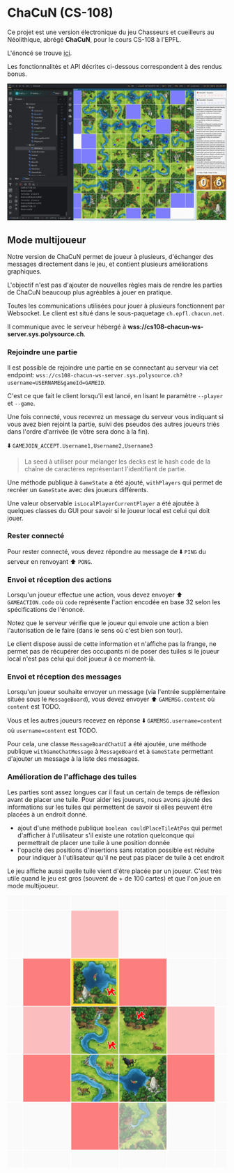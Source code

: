 # ChaCuN (CS-108)

Ce projet est une version électronique du jeu Chasseurs et cueilleurs au Néolithique, abrégé **ChaCuN**, pour le cours CS-108 à l'EPFL.

L'énoncé se trouve [ici](https://cs108.epfl.ch/archive/24/p/00_introduction.html).

Les fonctionnalités et API décrites ci-dessous correspondent à des rendus bonus.

![demo](./demo.jpg)

## Mode multijoueur

Notre version de ChaCuN permet de joueur à plusieurs, d'échanger des messages directement dans le jeu, et contient plusieurs améliorations graphiques.

L'objectif n'est pas d'ajouter de nouvelles règles mais de rendre les parties de ChaCuN beaucoup plus agréables à jouer en pratique.

Toutes les communications utilisées pour jouer à plusieurs fonctionnent par Websocket. Le client est situé dans le sous-paquetage `ch.epfl.chacun.net`.

Il communique avec le serveur hébergé à **wss://cs108-chacun-ws-server.sys.polysource.ch**.

### Rejoindre une partie

Il est possible de rejoindre une partie en se connectant au serveur via cet endpoint:
`wss://cs108-chacun-ws-server.sys.polysource.ch?username=USERNAME&gameId=GAMEID`.

C'est ce que fait le client lorsqu'il est lancé, en lisant le paramètre `--player` et `--game`.

Une fois connecté, vous recevrez un message du serveur vous indiquant si vous avez bien rejoint la partie, suivi des pseudos des autres joueurs triés dans l'ordre d'arrivée (le vôtre sera donc à la fin).

⬇️ `GAMEJOIN_ACCEPT.Username1,Username2,Username3`

> La seed à utiliser pour mélanger les decks est le hash code de la chaîne de caractères représentant l'identifiant de partie.

Une méthode publique à `GameState` a été ajouté, `withPlayers` qui permet de recréer un `GameState` avec des joueurs différents.

Une valeur observable `isLocalPlayerCurrentPlayer` a été ajoutée à quelques classes du GUI pour savoir si le joueur local est celui qui doit jouer.

### Rester connecté

Pour rester connecté, vous devez répondre au message de ⬇️ `PING` du serveur en renvoyant ⬆️ `PONG`.

### Envoi et réception des actions

Lorsqu'un joueur effectue une action, vous devez envoyer ⬆️ `GAMEACTION.code` où `code` représente l'action encodée en base 32 selon les spécifications de l'énoncé.

Notez que le serveur vérifie que le joueur qui envoie une action a bien l'autorisation de le faire (dans le sens où c'est bien son tour).

Le client dispose aussi de cette information et n'affiche pas la frange, ne permet pas de récupérer des occupants ni de poser des tuiles si le joueur local n'est pas celui qui doit joueur à ce moment-là.

### Envoi et réception des messages

Lorsqu'un joueur souhaite envoyer un message (via l'entrée supplémentaire située sous le `MessageBoard`), vous devez envoyer ⬆️ `GAMEMSG.content` où `content` est TODO.

Vous et les autres joueurs recevez en réponse ⬇️ `GAMEMSG.username=content` où `username=content` est TODO.

Pour cela, une classe `MessageBoardChatUI` a été ajoutée, une méthode publique `withGameChatMessage` à `MessageBoard` et à `GameState` permettant d'ajouter un message à la liste des messages.

### Amélioration de l'affichage des tuiles

Les parties sont assez longues car il faut un certain de temps de réflexion avant de placer une tuile. Pour aider les joueurs, nous avons ajouté des informations sur les tuiles qui permettent de savoir si elles peuvent être placées à un endroit donné.

- ajout d'une méthode publique `boolean couldPlaceTileAtPos` qui permet d'afficher à l'utilisateur s'il existe une rotation quelconque qui permettrait de placer une tuile à une position donnée
- l'opacité des positions d'insertions sans rotation possible est réduite pour indiquer à l'utilisateur qu'il ne peut pas placer de tuile à cet endroit

Le jeu affiche aussi quelle tuile vient d'être placée par un joueur. C'est très utile quand le jeu est gros (souvent de + de 100 cartes) et que l'on joue en mode multijoueur.

![demo2](./demo2.jpg)
